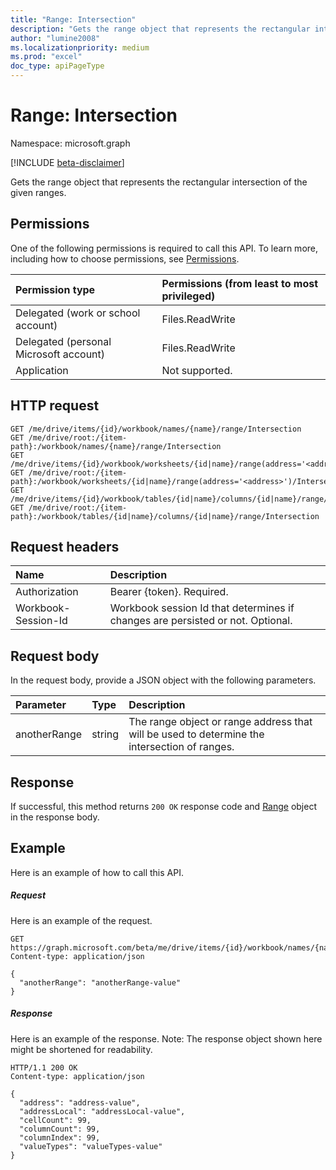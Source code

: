 ```yaml
---
title: "Range: Intersection"
description: "Gets the range object that represents the rectangular intersection of the given ranges."
author: "lumine2008"
ms.localizationpriority: medium
ms.prod: "excel"
doc_type: apiPageType
---
```


# Range: Intersection

Namespace: microsoft.graph

[!INCLUDE [beta-disclaimer](../../includes/beta-disclaimer.md)]

Gets the range object that represents the rectangular intersection of the given ranges.
## Permissions
One of the following permissions is required to call this API. To learn more, including how to choose permissions, see [Permissions](/graph/permissions-reference).

|Permission type      | Permissions (from least to most privileged)              |
|:--------------------|:---------------------------------------------------------|
|Delegated (work or school account) | Files.ReadWrite    |
|Delegated (personal Microsoft account) | Files.ReadWrite    |
|Application | Not supported. |

## HTTP request
<!-- { "blockType": "ignored" } -->
```http
GET /me/drive/items/{id}/workbook/names/{name}/range/Intersection
GET /me/drive/root:/{item-path}:/workbook/names/{name}/range/Intersection
GET /me/drive/items/{id}/workbook/worksheets/{id|name}/range(address='<address>')/Intersection
GET /me/drive/root:/{item-path}:/workbook/worksheets/{id|name}/range(address='<address>')/Intersection
GET /me/drive/items/{id}/workbook/tables/{id|name}/columns/{id|name}/range/Intersection
GET /me/drive/root:/{item-path}:/workbook/tables/{id|name}/columns/{id|name}/range/Intersection

```
## Request headers
| Name       | Description|
|:---------------|:----------|
| Authorization  | Bearer {token}. Required. |
| Workbook-Session-Id  | Workbook session Id that determines if changes are persisted or not. Optional.|

## Request body
In the request body, provide a JSON object with the following parameters.

| Parameter	   | Type	|Description|
|:---------------|:--------|:----------|
|anotherRange|string|The range object or range address that will be used to determine the intersection of ranges.|

## Response

If successful, this method returns `200 OK` response code and [Range](../resources/workbookrange.md) object in the response body.

## Example
Here is an example of how to call this API.
##### Request
Here is an example of the request.
<!-- {
  "blockType": "request",
  "name": "range_intersection"
}-->
```http
GET https://graph.microsoft.com/beta/me/drive/items/{id}/workbook/names/{name}/range/Intersection
Content-type: application/json

{
  "anotherRange": "anotherRange-value"
}
```

##### Response
Here is an example of the response. Note: The response object shown here might be shortened for readability.
<!-- {
  "blockType": "response",
  "truncated": true,
  "@odata.type": "microsoft.graph.workbookRange"
} -->
```http
HTTP/1.1 200 OK
Content-type: application/json

{
  "address": "address-value",
  "addressLocal": "addressLocal-value",
  "cellCount": 99,
  "columnCount": 99,
  "columnIndex": 99,
  "valueTypes": "valueTypes-value"
}
```

<!-- uuid: 8fcb5dbc-d5aa-4681-8e31-b001d5168d79
2015-10-25 14:57:30 UTC -->
<!--
{
  "type": "#page.annotation",
  "description": "Range: Intersection",
  "keywords": "",
  "section": "documentation",
  "tocPath": "",
  "suppressions": []
}
-->


